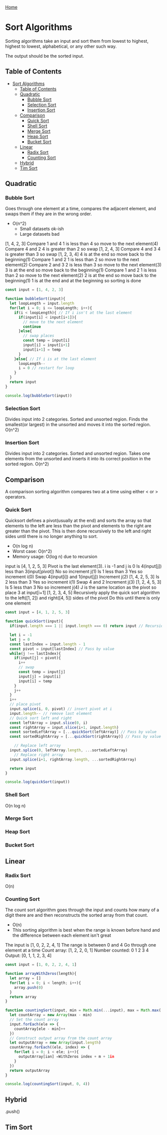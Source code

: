 [Home](./README.md)

# Sort Algorithms
Sorting algorithms take an input and sort them from lowest to highest, highest to lowest, alphabetical, or any other such way.

The output should be the sorted input.

## Table of Contents

<!-- TOC -->

- [Sort Algorithms](#sort-algorithms)
  - [Table of Contents](#table-of-contents)
  - [Quadratic](#quadratic)
    - [Bubble Sort](#bubble-sort)
    - [Selection Sort](#selection-sort)
    - [Insertion Sort](#insertion-sort)
  - [Comparison](#comparison)
    - [Quick Sort](#quick-sort)
    - [Shell Sort](#shell-sort)
    - [Merge Sort](#merge-sort)
    - [Heap Sort](#heap-sort)
    - [Bucket Sort](#bucket-sort)
  - [Linear](#linear)
    - [Radix Sort](#radix-sort)
    - [Counting Sort](#counting-sort)
  - [Hybrid](#hybrid)
  - [Tim Sort](#tim-sort)

<!-- /TOC -->

## Quadratic

### Bubble Sort
Goes through one element at a time, compares the adjacent element, and swaps them if they are in the wrong order.
- O(n^2)
  - Small datasets ok-ish
  - Large datasets bad

[1, 4, 2, 3]
Compare 1 and 4
  1 is less than 4 so move to the next element(4)
Compare 4 and 2
  4 is greater than 2 so swap
  [1, 2, 4, 3]
  Compare 4 and 3
    4 is greater than 3 so swap
    [1, 2, 3, 4]
    4 is at the end so move back to the beginning(1)
Compare 1 and 2
  1 is less than 2 so move to the next element(2)
Compare 2 and 3
  2 is less than 3 so move to the next element(3)
3 is at the end so move back to the beginning(1)
Compare 1 and 2
  1 is less than 2 so move to the next element(2)
2 is at the end so move back to the beginning(1)
1 is at the end and at the beginning so sorting is done

```javascript
const input = [1, 4, 2, 3]

function bubbleSort(input){
  let loopLength = input.length
  for(let i = 0; i <= loopLength; i++){
    if(i < loopLength){ // If i isn't at the last element
      if(input[i] < input[i+1]){
        // move to the next element
        continue
      }else{
        // swap places
        const temp = input[i]
        input[i] = input[i+1]
        input[i+1] = temp
      }
    }else{ // If i is at the last element
      loopLength--
      i = 0 // restart for loop
    }
  }
  return input
}

console.log(bubbleSort(input))
```

### Selection Sort
Divides input into 2 categories. Sorted and unsorted region. Finds the smallest(or largest) in the unsorted and moves it into the sorted region.
O(n^2)

### Insertion Sort
Divides input into 2 categories. Sorted and unsorted region. Takes one elements from the unsorted and inserts it into its correct position in the sorted region.
O(n^2)

## Comparison
A comparison sorting algorithm compares two at a time using either < or > operators.

### Quick Sort
Quicksort defines a pivot(usually at the end) and sorts the array so that elements to the left are less than the pivot and elements to the right are greater than the pivot. This is then done recursively to the left and right sides until there is no longer anything to sort.
- O(n log n)
- Worst case: O(n^2)
- Memory usage: O(log n) due to recursion

input is [4, 1, 2, 5, 3]
Pivot is the last element(3). i is -1 and j is 0
Is 4(input[j]) less than 3(input[pivot])
  No so increment j(1)
Is 1 less than 3
  Yes so increment i(0)
  Swap 4(input[i]) and 1(input[j])
  Increment j(2)
[1, 4, 2, 5, 3]
Is 2 less than 3
  Yes so increment i(1)
  Swap 4 and 2
  Increment j(3)
[1, 2, 4, 5, 3]
Is 5 less than 3
  No so increment j(4)
J is the same location as the pivot
  so place 3 at input[i+1]
[1, 2, 3, 4, 5]
Recursively apply the quick sort algorithm to the left([1, 2]) and right([4, 5]) sides of the pivot
  Do this until there is only one element

```javascript
const input = [4, 1, 2, 5, 3]

function quickSort(input){
  if(input.length === 1 || input.length === 0) return input // Recursion end case

  let i = -1
  let j = 0
  const lastIndex = input.length - 1
  const pivot = input[lastIndex] // Pass by value
  while(j !== lastIndex){
    if(input[j] < pivot){
      i++
      // swap
      const temp = input[j]
      input[j] = input[i]
      input[i] = temp
    }
    j++
  }
  i++
  // place pivot
  input.splice(i, 0, pivot) // insert pivot at i
  input.length-- // remove last element
  // Quick sort left and right
  const leftArray = input.slice(0, i)
  const rightArray = input.slice(i+1, input.length)
  const sortedLeftArray = [...quickSort(leftArray)] // Pass by value
  const sortedRightArray = [...quickSort(rightArray)] // Pass by value

    // Replace left array
  input.splice(0, leftArray.length, ...sortedLeftArray)
    // Replace right array
  input.splice(i+1, rightArray.length, ...sortedRightArray)

  return input
}

console.log(quickSort(input))
```

### Shell Sort
O(n log n)

### Merge Sort
### Heap Sort
### Bucket Sort

## Linear

### Radix Sort

O(n)

### Counting Sort
The count sort algorithm goes through the input and counts how many of a digit there are and then reconstructs the sorted array from that count.
- O(n)
- This sorting algorithm is best when the range is known before hand and the difference between each element isn't great


The input is [1, 0, 2, 2, 4, 1]
The range is between 0 and 4
Go through one element at a time
Count array:   [1, 2, 2, 0, 1]
Number counted: 0  1  2  3  4
Output: [0, 1, 1, 2, 3, 4]

```javascript
const input = [1, 0, 2, 2, 4, 1]

function arrayWithZeros(length){
  let array = []
  for(let i = 0; i < length; i++){
    array.push(0)
  }
  return array
}

function countingSort(input, min = Math.min(...input), max = Math.max(...input)){
  let countArray = new Array(max - min)
  // Set the count array
  input.forEach(ele => {
    countArray[ele - min]++
  })
  // Construct output array from the count array
  let outputArray = new Array(input.length)
  countArray.forEach((ele, index) => {
    for(let i = 0; i < ele; i++){
      outputArray[ian] =WithZeros index + m + 1in
    }
  })
  return outputArray
}

console.log(countingSort(input, 0, 4))
```

## Hybrid
.push()
## Tim Sort